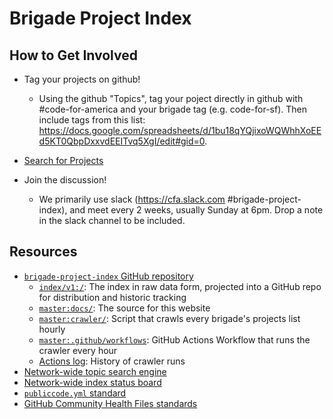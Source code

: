 # Brigade Project Index

## How to Get Involved

- Tag your projects on github!
  - Using the github "Topics", tag your poject directly in github with #code-for-america and your brigade tag (e.g. code-for-sf). Then include tags from this list:  https://docs.google.com/spreadsheets/d/1bu18qYQjixoWQWhhXoEEd5KT0QbpDxxvdEEITvq5XgI/edit#gid=0.

- [Search for Projects](https://brigade-project-index-test.herokuapp.com/#/topics)

- Join the discussion!
  - We primarily use slack (https://cfa.slack.com #brigade-project-index), and meet every 2 weeks, usually Sunday at 6pm. Drop a note in the slack channel to be included.

## Resources

- [`brigade-project-index` GitHub repository](https://github.com/codeforamerica/brigade-project-index)
  - [`index/v1:/`](https://github.com/codeforamerica/brigade-project-index/tree/index/v1): The index in raw data form, projected into a GitHub repo for distribution and historic tracking
  - [`master:docs/`](https://github.com/codeforamerica/brigade-project-index/tree/master/docs): The source for this website
  - [`master:crawler/`](https://github.com/codeforamerica/brigade-project-index/tree/master/crawler): Script that crawls every brigade's projects list hourly
  - [`master:.github/workflows`](https://github.com/codeforamerica/brigade-project-index/blob/master/.github/workflows/crawler.yml): GitHub Actions Workflow that runs the crawler every hour
  - [Actions log](https://github.com/codeforamerica/brigade-project-index/actions): History of crawler runs
- [Network-wide topic search engine](https://hackforla.github.io/github-api-test/)
- [Network-wide index status board](https://brigade-project-index-test.herokuapp.com/#/topics)
- [`publiccode.yml` standard](https://docs.italia.it/italia/developers-italia/publiccodeyml-en/en/master/)
- [GitHub Community Health Files standards](https://help.github.com/en/articles/creating-a-default-community-health-file-for-your-organization)
